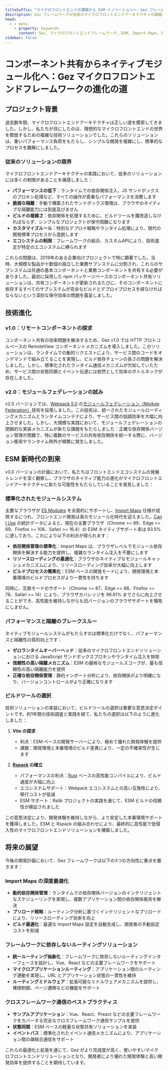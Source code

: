```yaml
---
titleSuffix: "マイクロフロントエンドの課題から ESM イノベーションへ：Gez フレームワークの進化の道"
description: Gez フレームワークが従来のマイクロフロントエンドアーキテクチャの課題から ESM ベースのイノベーションへと進化した過程を深く掘り下げ、パフォーマンス最適化、依存関係管理、ビルドツール選定などの技術的実践経験を共有します。
head:
  - - meta
    - property: keywords
      content: Gez, マイクロフロントエンドフレームワーク, ESM, Import Maps, Rspack, モジュールフェデレーション, 依存関係管理, パフォーマンス最適化, 技術進化, サーバーサイドレンダリング
sidebar: false
---
```


# コンポーネント共有からネイティブモジュール化へ：Gez マイクロフロントエンドフレームワークの進化の道

## プロジェクト背景

過去数年間、マイクロフロントエンドアーキテクチャは正しい道を模索してきました。しかし、私たちが目にしたのは、理想的なマイクロフロントエンドの世界を模倣するための複雑な技術ソリューションでした。これらのソリューションは、重いパフォーマンス負荷をもたらし、シンプルな開発を複雑にし、標準的なプロセスを難解にしました。

### 従来のソリューションの限界

マイクロフロントエンドアーキテクチャの実践において、従来のソリューションには多くの制限があることを痛感しました：

- **パフォーマンスの低下**：ランタイムでの依存関係注入、JS サンドボックスのプロキシ処理など、すべての操作が貴重なパフォーマンスを消費します
- **脆弱な隔離**：手動で構築されたサンドボックス環境は、ブラウザのネイティブな隔離能力には到底及びません
- **ビルドの複雑さ**：依存関係を処理するために、ビルドツールを魔改造しなければならず、シンプルなプロジェクトが保守困難になります
- **カスタマイズルール**：特別なデプロイ戦略やランタイム処理により、現代の開発標準プロセスから逸脱します
- **エコシステムの制限**：フレームワークの結合、カスタムAPIにより、技術選定が特定のエコシステムに縛られます

これらの問題は、2019年のある企業向けプロジェクトで特に顕著でした。当時、大規模な製品が十数個の独立した業務サブシステムに分割され、これらのサブシステムは共通の基本コンポーネントと業務コンポーネントを共有する必要がありました。最初に採用した npm パッケージベースのコンポーネント共有ソリューションは、共有コンポーネントが更新されるたびに、そのコンポーネントに依存するすべてのサブシステムが完全なビルドとデプロイプロセスを経なければならないという深刻な保守効率の問題を露呈しました。

## 技術進化

### v1.0：リモートコンポーネントの探求

コンポーネント共有の効率問題を解決するため、Gez v1.0 では HTTP プロトコルベースの RemoteView コンポーネントメカニズムを導入しました。このソリューションは、ランタイムでの動的リクエストにより、サービス間のコードをオンデマンドで組み立てることを実現し、ビルド依存チェーンの長さの問題を解決しました。しかし、標準化されたランタイム通信メカニズムが欠如していたため、サービス間の状態同期とイベント伝達には依然として効率のボトルネックが存在しました。

### v2.0：モジュールフェデレーションの試み

v2.0 バージョンでは、[Webpack 5.0](https://webpack.js.org/) の[モジュールフェデレーション（Module Federation）](https://webpack.js.org/concepts/module-federation/)技術を採用しました。この技術は、統一されたモジュールローディングメカニズムとランタイムコンテナにより、サービス間の協調効率を大幅に向上させました。しかし、大規模な実践において、モジュールフェデレーションの閉鎖的な実装メカニズムが新たな課題をもたらしました：正確な依存関係バージョン管理が困難で、特に複数のサービスの共有依存関係を統一する際に、バージョン衝突やランタイム例外が頻繁に発生しました。

## ESM 新時代の到来

v3.0 バージョンの計画において、私たちはフロントエンドエコシステムの発展トレンドを深く観察し、ブラウザのネイティブ能力の進化がマイクロフロントエンドアーキテクチャに新たな可能性をもたらしていることを発見しました：

### 標準化されたモジュールシステム

主要なブラウザが [ES Modules](https://developer.mozilla.org/en-US/docs/Web/JavaScript/Guide/Modules) を全面的にサポートし、[Import Maps](https://github.com/WICG/import-maps) 仕様が成熟するにつれ、フロントエンド開発は真のモジュール化時代を迎えました。[Can I Use](https://caniuse.com/?search=importmap) の統計データによると、現在の主要ブラウザ（Chrome >= 89、Edge >= 89、Firefox >= 108、Safari >= 16.4）の ESM ネイティブサポート率は 93.5% に達しており、これにより以下の利点が得られます：

- **依存関係管理の標準化**：Import Maps は、ブラウザレベルでモジュール依存関係を解決する能力を提供し、複雑なランタイム注入を不要にします
- **リソースローディングの最適化**：ブラウザのネイティブなモジュールキャッシュメカニズムにより、リソースローディング効率が大幅に向上します
- **ビルドプロセスの簡素化**：ESM ベースの開発モードにより、開発環境と本番環境のビルドプロセスがより一貫性を持ちます

同時に、互換モードのサポート（Chrome >= 87、Edge >= 88、Firefox >= 78、Safari >= 14）により、ブラウザカバレッジを 96.81% までさらに向上させることができ、高性能を維持しながらも旧バージョンのブラウザサポートを犠牲にしません。

### パフォーマンスと隔離のブレークスルー

ネイティブモジュールシステムがもたらすのは標準化だけでなく、パフォーマンスと隔離性の質的向上です：

- **ゼロランタイムオーバーヘッド**：従来のマイクロフロントエンドソリューションにおける JavaScript サンドボックスプロキシやランタイム注入を排除
- **信頼性の高い隔離メカニズム**：ESM の厳格なモジュールスコープが、最も信頼性の高い隔離能力を提供
- **正確な依存関係管理**：静的インポート分析により、依存関係がより明確になり、バージョンコントロールがより正確になります

### ビルドツールの選択

技術ソリューションの実装において、ビルドツールの選択は重要な意思決定ポイントです。約1年間の技術調査と実践を経て、私たちの選択は以下のように進化しました：

1. **Vite の探求**
   - 利点：ESM ベースの開発サーバーにより、極めて優れた開発体験を提供
   - 課題：開発環境と本番環境のビルド差異により、一定の不確実性が生じます

2. **[Rspack](https://www.rspack.dev/) の確立**
   - パフォーマンスの利点：[Rust](https://www.rust-lang.org/) ベースの高性能コンパイルにより、ビルド速度が大幅に向上
   - エコシステムサポート：Webpack エコシステムとの高い互換性により、移行コストが低減
   - ESM サポート：Rslib プロジェクトの実践を通じて、ESM ビルドの信頼性が検証されました

この意思決定により、開発体験を維持しながら、より安定した本番環境サポートを獲得しました。ESM と Rspack の組み合わせにより、最終的に高性能で低侵入性のマイクロフロントエンドソリューションを構築しました。

## 将来の展望

今後の開発計画において、Gez フレームワークは以下の3つの方向性に重点を置きます：

### Import Maps の深度最適化

- **動的依存関係管理**：ランタイムでの依存関係バージョンのインテリジェントなスケジューリングを実現し、複数アプリケーション間の依存関係衝突を解決
- **プリロード戦略**：ルーティング分析に基づくインテリジェントなプリロードにより、リソースローディング効率を向上
- **ビルド最適化**：最適な Import Maps 設定を自動生成し、開発者の手動設定コストを削減

### フレームワークに依存しないルーティングソリューション

- **統一ルーティング抽象化**：フレームワークに依存しないルーティングインターフェースを設計し、Vue、React などの主要フレームワークをサポート
- **マイクロアプリケーションルーティング**：アプリケーション間のルーティング連動を実現し、URL とアプリケーション状態の一貫性を維持
- **ルーティングミドルウェア**：拡張可能なミドルウェアメカニズムを提供し、権限制御、ページ遷移などの機能をサポート

### クロスフレームワーク通信のベストプラクティス

- **サンプルアプリケーション**：Vue、React、Preact などの主要フレームワークをカバーする完全なクロスフレームワーク通信サンプルを提供
- **状態同期**：ESM ベースの軽量な状態共有ソリューションを実装
- **イベントバス**：標準化されたイベント通信メカニズムにより、アプリケーション間の疎結合通信をサポート

これらの最適化と拡張を通じて、Gez がより完成度が高く、使いやすいマイクロフロントエンドソリューションとなり、開発者により優れた開発体験と高い開発効率を提供することを期待しています。